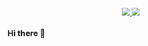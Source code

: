 <p align = "center">
  <a href="https://github.com/dr-BEat">
    <img src="https://github-readme-stats.vercel.app/api?username=dr-beat&count_private=true&show_icons=true&theme=dark" />
  </a>
  <a href="https://github.com/dr-BEat?tab=repositories">
    <img align="top" src="https://github-readme-stats.vercel.app/api/top-langs/?username=dr-beat&hide=css,html&count_private=true&theme=dark" />
  </a>
</p>

### Hi there 👋


<!--
**dr-BEat/dr-BEat** is a ✨ _special_ ✨ repository because its `README.md` (this file) appears on your GitHub profile.

Here are some ideas to get you started:

- 🔭 I’m currently working on ...
- 🌱 I’m currently learning ...
- 👯 I’m looking to collaborate on ...
- 🤔 I’m looking for help with ...
- 💬 Ask me about ...
- 📫 How to reach me: ...
- 😄 Pronouns: ...
- ⚡ Fun fact: ...
-->
